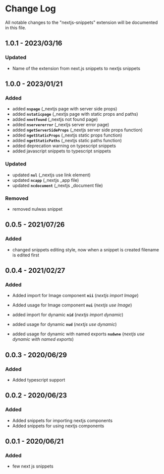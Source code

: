 # Change Log

All notable changes to the "nextjs-snippets" extension will be documented in this file.

## 1.0.1 - 2023/03/16

### Updated

- Name of the extension from next.js snippets to nextjs snippets

## 1.0.0 - 2023/01/21

### Added 

- added **`nspage`** (_nextjs page with server side props)
- added **`nstaticpage`** (_nextjs page with static props and paths)
- added **`nnotfound`** (_nextjs not found page)
- added **`nservererror`** (_nextjs server error page)
- added **`ngetServerSideProps`** (_nextjs server side props function)
- added **`ngetStaticProps`** (_nextjs static props function)
- added **`ngetStaticPaths`** (_nextjs static paths function)
- added deprecation warning on typescript snippets
- added javascript snippets to typescript snippets

### Updated

- updated **`nul`** (_nextjs use link element)
- updated **`ncapp`** (_nextjs _app file)
- updated **`ncdocument`** (_nextjs _document file)

### Removed 

- removed nulwas snippet


## 0.0.5 - 2021/07/26

### Added

- changed snippets editing style, now when a snippet is created filename is edited first

## 0.0.4 - 2021/02/27

### Added

- Added import for Image component **`nii`** (_nextjs import Image_)
- Added usage for Image component **`nui`** (_nextjs use Image_)

- added import for dynamic **`nid`** (_nextjs import dynamic_)
- added usage for dynamic **`nud`** (_nextjs use dynamic_)
- added usage for dynamic with named exports **`nudwne`** (_nextjs use dynamic with named exports_)

## 0.0.3 - 2020/06/29

### Added

- Added typescript support

## 0.0.2 - 2020/06/23

### Added

- Added snippets for importing nextjs components
- Added snippets for using nextjs components

## 0.0.1 - 2020/06/21

### Added

- few next js snippets

